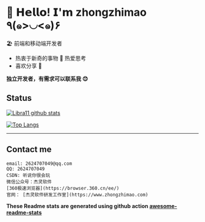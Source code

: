 # 🥳 𝗛𝗲𝗹𝗹𝗼! 𝗜'𝗺 zhongzhimao ٩(๑>◡<๑)۶

🏖 前端和移动端开发者

- 热衷于新奇的事物 🤩 热爱思考
- 喜欢分享 🧐

**独立开发者，有需求可以联系我 😊**

## Status

[![Libra11 github stats](https://github-readme-stats.vercel.app/api?username=Libra11&count_private=true&show_icons=true&theme=radical)](https://github.com/zhongzhimao)

[![Top Langs](https://github-readme-stats.vercel.app/api/top-langs/?username=Libra11&theme=radical)](https://github.com/zhongzhimao)

---

## Contact me

```text
email: 2624707049@qq.com
QQ: 2624707049
CSDN: 听说你很会玩
微信公众号：杰灵软件
[360极速浏览器](https://browser.360.cn/ee/)
官网： [杰灵软件研发工作室](https://www.zhongzhimao.com)
```

**These Readme stats are generated using github action [awesome-readme-stats](https://github.com/anmol098/waka-readme-stats)**

